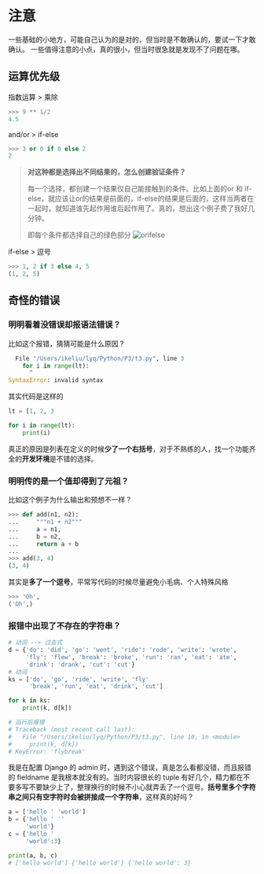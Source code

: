 # 注意

一些基础的小地方，可能自己认为的是对的，但当时是不敢确认的，要试一下才敢确认。
一些值得注意的小点，真的很小，但当时很急就是发现不了问题在哪。

## 运算优先级

指数运算 > 乘除

```py
>>> 9 ** 1/2
4.5
```

and/or > if-else

```py
>>> 3 or 0 if 0 else 2
2
```

> **对这种都是选择出不同结果的，怎么创建验证条件？**
>
> 每一个选择，都创建一个结果仅自己能接触到的条件。比如上面的or 和 if-else，就应该让or的结果是前面的，if-else的结果是后面的，这样当两者在一起时，就知道谁先起作用谁后起作用了。真的，想出这个例子费了我好几分钟。
> 
> 即每个条件都选择自己的绿色部分 ![orifelse](images/orifelse.png)

if-else > 逗号

```py
>>> 1, 2 if 3 else 4, 5
(1, 2, 5)
```

## 奇怪的错误

### 明明看着没错误却报语法错误？

比如这个报错，猜猜可能是什么原因？

```py
  File "/Users/ikeliu/lyq/Python/P3/t3.py", line 3
    for i in range(lt):
      ^
SyntaxError: invalid syntax
```

其实代码是这样的

```py
lt = [1, 2, 3

for i in range(lt):
    print(i)
```

真正的原因是列表在定义的时候**少了一个右括号**，对于不熟练的人，找一个功能齐全的**开发环境**是不错的选择。

### 明明传的是一个值却得到了元祖？

比如这个例子为什么输出和预想不一样？

```py
>>> def add(n1, n2):
...     """n1 + n2"""
...     a = n1,
...     b = n2,
...     return a + b
...
>>> add(3, 4)
(3, 4)
```

其实是**多了一个逗号**，平常写代码的时候尽量避免小毛病、个人特殊风格

```py
>>> 'Oh',
('Oh',)
```

### 报错中出现了不存在的字符串？

```py
# 动词 --> 过去式
d = {'do': 'did', 'go': 'went', 'ride': 'rode', 'write': 'wrote',
     'fly': 'flew', 'break': 'broke', 'run': 'ran', 'eat': 'ate',
     'drink': 'drank', 'cut': 'cut'}
# 动词
ks = ['do', 'go', 'ride', 'write', 'fly'
      'break', 'run', 'eat', 'drink', 'cut']

for k in ks:
    print(k, d[k])

# 运行后报错
# Traceback (most recent call last):
#   File "/Users/ikeliu/lyq/Python/P3/t3.py", line 10, in <module>
#     print(k, d[k])
# KeyError: 'flybreak'
```

我是在配置 Django 的 admin 时，遇到这个错误，真是怎么看都没错，而且报错的 fieldname 是我根本就没有的。当时内容很长的 tuple 有好几个，精力都在不要多写不要缺少上了，整理换行的时候不小心就弄丢了一个逗号。**括号里多个字符串之间只有空字符时会被拼接成一个字符串**，这样真的好吗？

```py
a = ['hello ' 'world']
b = {'hello ' ''
     'world'}
c = {'hello '
     'world':3}

print(a, b, c)
# ['hello world'] {'hello world'} {'hello world': 3}
```
